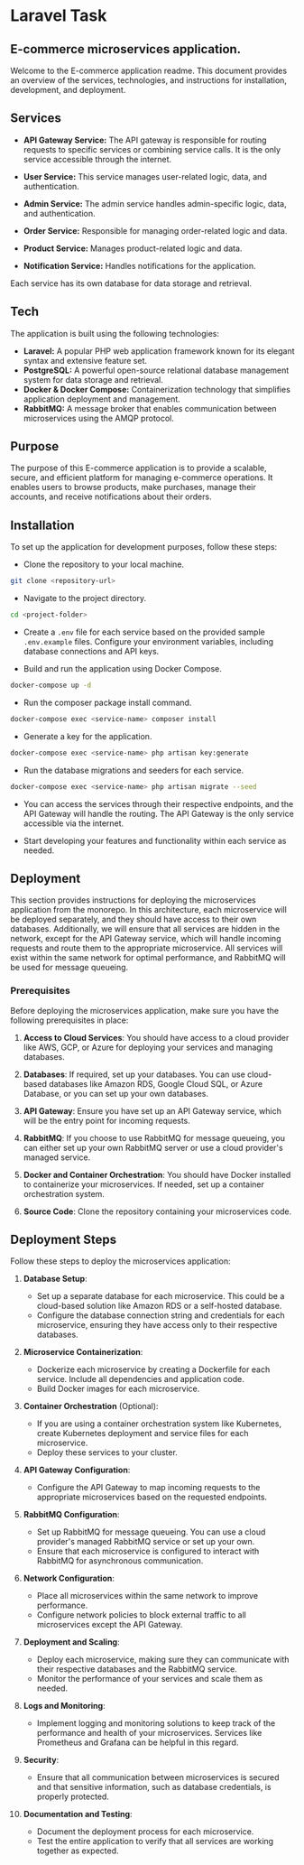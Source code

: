 # Laravel Task
## E-commerce microservices application.

Welcome to the E-commerce application readme. This document provides an overview of the services, technologies, and instructions for installation, development, and deployment.

## Services

- **API Gateway Service:** The API gateway is responsible for routing requests to specific services or combining service calls. It is the only service accessible through the internet.

- **User Service:** This service manages user-related logic, data, and authentication.

- **Admin Service:** The admin service handles admin-specific logic, data, and authentication.

- **Order Service:** Responsible for managing order-related logic and data.

- **Product Service:** Manages product-related logic and data.

- **Notification Service:** Handles notifications for the application.

Each service has its own database for data storage and retrieval.

## Tech

The application is built using the following technologies:

- **Laravel:** A popular PHP web application framework known for its elegant syntax and extensive feature set.
- **PostgreSQL:** A powerful open-source relational database management system for data storage and retrieval.
- **Docker & Docker Compose:** Containerization technology that simplifies application deployment and management.
- **RabbitMQ:** A message broker that enables communication between microservices using the AMQP protocol.

## Purpose

The purpose of this E-commerce application is to provide a scalable, secure, and efficient platform for managing e-commerce operations. It enables users to browse products, make purchases, manage their accounts, and receive notifications about their orders.

## Installation

To set up the application for development purposes, follow these steps:

- Clone the repository to your local machine.

```bash
git clone <repository-url>
```

- Navigate to the project directory.

```bash
cd <project-folder>
```

- Create a `.env` file for each service based on the provided sample `.env.example` files. Configure your environment variables, including database connections and API keys.

- Build and run the application using Docker Compose.

```bash
docker-compose up -d
```

- Run the composer package install command.

```bash
docker-compose exec <service-name> composer install
```


- Generate a key for the application.

```bash
docker-compose exec <service-name> php artisan key:generate
```

- Run the database migrations and seeders for each service.

```bash
docker-compose exec <service-name> php artisan migrate --seed
```

- You can access the services through their respective endpoints, and the API Gateway will handle the routing. The API Gateway is the only service accessible via the internet.

- Start developing your features and functionality within each service as needed.

## Deployment


This section provides instructions for deploying the microservices application from the monorepo. In this architecture, each microservice will be deployed separately, and they should have access to their own databases. Additionally, we will ensure that all services are hidden in the network, except for the API Gateway service, which will handle incoming requests and route them to the appropriate microservice. All services will exist within the same network for optimal performance, and RabbitMQ will be used for message queueing.

### Prerequisites

Before deploying the microservices application, make sure you have the following prerequisites in place:

1. **Access to Cloud Services**: You should have access to a cloud provider like AWS, GCP, or Azure for deploying your services and managing databases.

2. **Databases**: If required, set up your databases. You can use cloud-based databases like Amazon RDS, Google Cloud SQL, or Azure Database, or you can set up your own databases.

3. **API Gateway**: Ensure you have set up an API Gateway service, which will be the entry point for incoming requests.

4. **RabbitMQ**: If you choose to use RabbitMQ for message queueing, you can either set up your own RabbitMQ server or use a cloud provider's managed service.

5. **Docker and Container Orchestration**: You should have Docker installed to containerize your microservices. If needed, set up a container orchestration system.

6. **Source Code**: Clone the repository containing your microservices code.

## Deployment Steps

Follow these steps to deploy the microservices application:

1. **Database Setup**:
    - Set up a separate database for each microservice. This could be a cloud-based solution like Amazon RDS or a self-hosted database.
    - Configure the database connection string and credentials for each microservice, ensuring they have access only to their respective databases.

2. **Microservice Containerization**:
    - Dockerize each microservice by creating a Dockerfile for each service. Include all dependencies and application code.
    - Build Docker images for each microservice.

3. **Container Orchestration** (Optional):
    - If you are using a container orchestration system like Kubernetes, create Kubernetes deployment and service files for each microservice.
    - Deploy these services to your cluster.

4. **API Gateway Configuration**:
    - Configure the API Gateway to map incoming requests to the appropriate microservices based on the requested endpoints.

5. **RabbitMQ Configuration**:
    - Set up RabbitMQ for message queueing. You can use a cloud provider's managed RabbitMQ service or set up your own.
    - Ensure that each microservice is configured to interact with RabbitMQ for asynchronous communication.

6. **Network Configuration**:
    - Place all microservices within the same network to improve performance.
    - Configure network policies to block external traffic to all microservices except the API Gateway.

7. **Deployment and Scaling**:
    - Deploy each microservice, making sure they can communicate with their respective databases and the RabbitMQ service.
    - Monitor the performance of your services and scale them as needed.

8. **Logs and Monitoring**:
    - Implement logging and monitoring solutions to keep track of the performance and health of your microservices. Services like Prometheus and Grafana can be helpful in this regard.

9. **Security**:
    - Ensure that all communication between microservices is secured and that sensitive information, such as database credentials, is properly protected.

10. **Documentation and Testing**:
    - Document the deployment process for each microservice.
    - Test the entire application to verify that all services are working together as expected.